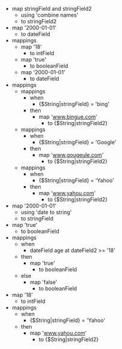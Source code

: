 * map stringField and stringField2
   * using 'combine names'
   * to stringField2
* map '2000-01-01'
   * to dateField
* mappings
   * map '18'
      * to intField
   * map 'true'
      * to booleanField
   * map '2000-01-01'
      * to dateField
* mappings
   * mappings
      * when
         * {$String|stringField} = 'bing'
      * then
         * map 'www.bingue.com'
            * to {$String|stringField2}
   * mappings
      * when
         * {$String|stringField} = 'Google'
      * then
         * map 'www.gougeule.com'
            * to {$String|stringField2}
   * mappings
      * when
         * {$String|stringField} = 'Yahoo'
      * then
         * map 'www.yahou.com'
            * to {$String|stringField2}
* map '2000-01-01'
   * using 'date to string'
   * to stringField
* map 'true'
   * to booleanField
* mappings
   * when
      * dateField age at dateField2 >= '18'
   * then
      * map 'true'
         * to booleanField
   * else
      * map 'false'
         * to booleanField
* map '18'
   * to intField
* mappings
   * when
      * {$String|stringField} = 'Yahoo'
   * then
      * map 'www.yahou.com'
         * to {$String|stringField2}

